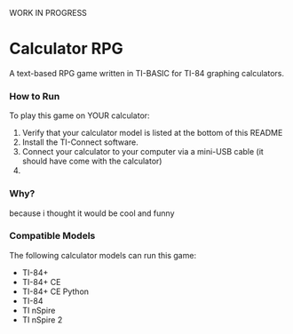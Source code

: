 WORK IN PROGRESS


# Calculator RPG
A text-based RPG game written in TI-BASIC for TI-84 graphing calculators.

### How to Run
To play this game on YOUR calculator:

1. Verify that your calculator model is listed at the bottom of this README
2. Install the TI-Connect software.
3. Connect your calculator to your computer via a mini-USB cable (it should have come with the calculator)
4. 

### Why?
because i thought it would be cool and funny

### Compatible Models
The following calculator models can run this game:

- TI-84+
- TI-84+ CE
- TI-84+ CE Python
- TI-84
- TI nSpire
- TI nSpire 2
